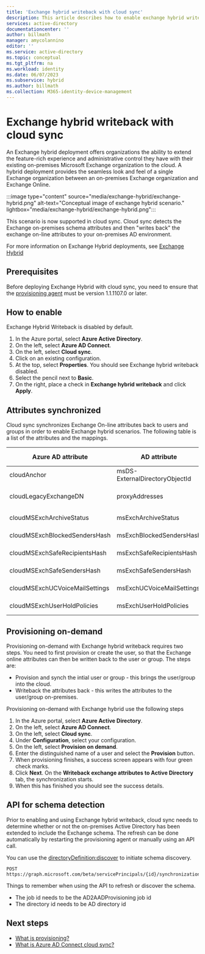 ```yaml
---
title: 'Exchange hybrid writeback with cloud sync'
description: This article describes how to enable exchange hybrid writeback scenarios.
services: active-directory
documentationcenter: ''
author: billmath
manager: amycolannino
editor: ''
ms.service: active-directory
ms.topic: conceptual
ms.tgt_pltfrm: na
ms.workload: identity
ms.date: 06/07/2023
ms.subservice: hybrid
ms.author: billmath
ms.collection: M365-identity-device-management
---
```





# Exchange hybrid writeback with cloud sync

An Exchange hybrid deployment offers organizations the ability to extend the feature-rich experience and administrative control they have with their existing on-premises Microsoft Exchange organization to the cloud. A hybrid deployment provides the seamless look and feel of a single Exchange organization between an on-premises Exchange organization and Exchange Online. 

 :::image type="content" source="media/exchange-hybrid/exchange-hybrid.png" alt-text="Conceptual image of exchange hybrid scenario." lightbox="media/exchange-hybrid/exchange-hybrid.png":::

This scenario is now supported in cloud sync.  Cloud sync detects the Exchange on-premises schema attributes and then "writes back" the exchange on-line attributes to your on-premises AD environment.

For more information on Exchange Hybrid deployments, see [Exchange Hybrid](/exchange/exchange-hybrid)

## Prerequisites
Before deploying Exchange Hybrid with cloud sync, you need to ensure that the [provisioning agent](what-is-provisioning-agent.md) must be version 1.1.1107.0 or later.

## How to enable
Exchange Hybrid Writeback is disabled by default.  

 1.  In the Azure portal, select **Azure Active Directory**.
 2.  On the left, select **Azure AD Connect**.
 3.  On the left, select **Cloud sync**.
 4.  Click on an existing configuration.
 5.  At the top, select **Properties**.  You should see Exchange hybrid writeback disabled.
 6.  Select the pencil next to **Basic**.
 7. On the right, place a check in **Exchange hybrid writeback** and click **Apply**.


## Attributes synchronized
Cloud sync synchronizes Exchange On-line attributes back to users and groups in order to enable Exchange hybrid scenarios.  The following table is a list of the attributes and the mappings.

|Azure AD attribute|AD attribute|Object Class|Mapping Type|
|-----|-----|-----|-----|
|cloudAnchor|msDS-ExternalDirectoryObjectId|User, InetOrgPerson|Direct| 
|cloudLegacyExchangeDN|proxyAddresses|User, Group, Contact, InetOrgPerson|Expression| 
|cloudMSExchArchiveStatus|msExchArchiveStatus|User, InetOrgPerson|Direct| 
|cloudMSExchBlockedSendersHash|msExchBlockedSendersHash|User, InetOrgPerson|Expression|
|cloudMSExchSafeRecipientsHash|msExchSafeRecipientsHash|User, InetOrgPerson|Expression| 
|cloudMSExchSafeSendersHash|msExchSafeSendersHash|User, InetOrgPerson|Expression| 
|cloudMSExchUCVoiceMailSettings|msExchUCVoiceMailSettings|User, InetOrgPerson|Expression| 
|cloudMSExchUserHoldPolicies|msExchUserHoldPolicies|User, InetOrgPerson|Expression| 


## Provisioning on-demand
Provisioning on-demand with Exchange hybrid writeback requires two steps.  You need to first provision or create the user, so that the Exchange online attributes can then be written back to the user or group.  The steps are:

- Provision and synch the intial user or group - this brings the user/group into the cloud.
- Writeback the attributes back - this writes the attributes to the user/group on-premises.

Provisioning on-demand with Exchange hybrid use the following steps


 1.  In the Azure portal, select **Azure Active Directory**.
 2.  On the left, select **Azure AD Connect**.
 3.  On the left, select **Cloud sync**.
 4. Under **Configuration**, select your configuration.
 5. On the left, select **Provision on demand**.
 6. Enter the distinguished name of a user and select the **Provision** button.
 7. When provisioning finishes, a success screen appears with four green check marks. 
 8. Click **Next**.  On the **Writeback exchange attributes to Active Directory** tab, the synchronization starts.  
 9. When this has finished you should see the success details.

## API for schema detection
Prior to enabling and using Exchange hybrid writeback, cloud sync needs to determine whether or not the on-premises Active Directory has been extended to include the Exchange schema.  The refresh can be done automatically by restarting the provisioning agent or manually using an API call.

You can use the [directoryDefinition:discover](/graph/api/directorydefinition-discover?view=graph-rest-beta&tabs=http&preserve-view=true) to initiate schema discovery. 

```
POST https://graph.microsoft.com/beta/servicePrincipals/{id}/synchronization/jobs/{jobId}/schema/directories/{directoryId}/discover
```
Things to remember when using the API to refresh or discover the schema.
 - The job id needs to be the AD2AADProvisioning job id
 - The directory id needs to be AD directory id

## Next steps

- [What is provisioning?](../what-is-provisioning.md)
- [What is Azure AD Connect cloud sync?](what-is-cloud-sync.md)